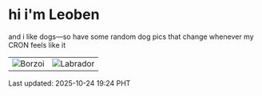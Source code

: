 # hi i'm Leoben

and i like dogs—so have some random dog pics that change whenever my CRON feels like it

|  |  |
|--------|----------|
| ![Borzoi](https://random-dog-vercel.vercel.app/api/random-borzoi?v=1761305083) | ![Labrador](https://random-dog-vercel.vercel.app/api/random-labrador?v=1761305083) |

Last updated: 2025-10-24 19:24 PHT
